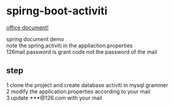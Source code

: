 # spirng-boot-activiti
 [office document!](https://spring.io/blog/2015/03/08/getting-started-with-activiti-and-spring-boot)   

spring document demo  
note the spring.activiti in the appliaction.properties  
126mail password is grant code not the password of the mail  

## step    
1 clone the project and create database activiti in mysql grammer    
2 modify the application.properties according to your mail  
3 update ***@126.com with your mail
